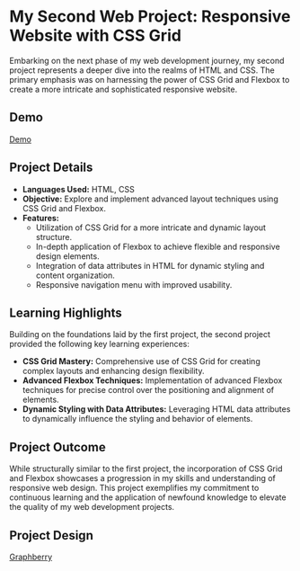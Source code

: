 # My Second Web Project: Responsive Website with CSS Grid

Embarking on the next phase of my web development journey, my second project represents a deeper dive into the realms of HTML and CSS. The primary emphasis was on harnessing the power of CSS Grid and Flexbox to create a more intricate and sophisticated responsive website.

## Demo
[Demo](https://abdalmalk-kasem.github.io/Second-Project/)

## Project Details

- **Languages Used:** HTML, CSS
- **Objective:** Explore and implement advanced layout techniques using CSS Grid and Flexbox.
- **Features:**
  - Utilization of CSS Grid for a more intricate and dynamic layout structure.
  - In-depth application of Flexbox to achieve flexible and responsive design elements.
  - Integration of data attributes in HTML for dynamic styling and content organization.
  - Responsive navigation menu with improved usability.

## Learning Highlights

Building on the foundations laid by the first project, the second project provided the following key learning experiences:

- **CSS Grid Mastery:** Comprehensive use of CSS Grid for creating complex layouts and enhancing design flexibility.
- **Advanced Flexbox Techniques:** Implementation of advanced Flexbox techniques for precise control over the positioning and alignment of elements.
- **Dynamic Styling with Data Attributes:** Leveraging HTML data attributes to dynamically influence the styling and behavior of elements.

## Project Outcome

While structurally similar to the first project, the incorporation of CSS Grid and Flexbox showcases a progression in my skills and understanding of responsive web design. This project exemplifies my commitment to continuous learning and the application of newfound knowledge to elevate the quality of my web development projects.

## Project Design

[Graphberry](https://www.graphberry.com)
